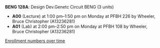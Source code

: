 **BENG 128A**: Design Dev.Genetc Circuit BENG (3 units)

- **A00** (Lecture) at 1:00 pm–1:50 pm on Monday at PFBH 226 by Wheeler, Bruce Christopher (A13236281)
- **A01** (Lab) at 2:00 pm–2:50 pm on Monday at PFBH 108 by Wheeler, Bruce Christopher (A13236281)

[Enrollment numbers over time](./BENG128A.tsv)
